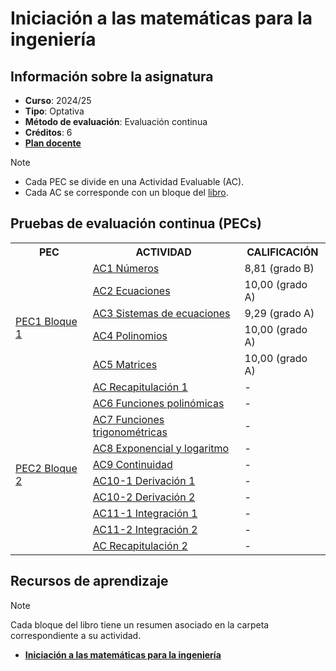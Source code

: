 # Iniciación a las matemáticas para la ingeniería

## Información sobre la asignatura

- **Curso**: 2024/25
- **Tipo**: Optativa
- **Método de evaluación**: Evaluación continua
- **Créditos**: 6
- [**Plan docente**](https://cv.uoc.edu/tren/trenacc/web/GAT_EXP.PLANDOCENTE?any_academico=20241&cod_asignatura=75.614&idioma=CAS&pagina=PD_PREV_PORTAL)

>[!NOTE]
>- Cada PEC se divide en una Actividad Evaluable (AC). 
>- Cada AC se corresponde con un bloque del [libro](https://campus.uoc.edu/autors/MostraPDFMaterialAction.do?id=273914&hash=44d365d71c2f61ac6cb2d049701a0fb93de2211c41e2dcbaed7291589a05a02a).

## Pruebas de evaluación continua (PECs)

<table>
	<tr>
		<th>PEC</th>
		<th>ACTIVIDAD</th>
		<th>CALIFICACIÓN</th>
	</tr>
	<tr>
		<td rowspan="6">
			<a href="https://github.com/HenestrosaDev/uoc-ingenieria-informatica/tree/main/Administraci%C3%B3n%20y%20gesti%C3%B3n%20de%20organizaciones">
				PEC1 Bloque 1
			</a>
		</td>
		<td>
			<a href="https://github.com/HenestrosaDev/uoc-ingenieria-informatica/tree/main/Administraci%C3%B3n%20y%20gesti%C3%B3n%20de%20organizaciones/CAMBIAR POR ">
				AC1 Números
			</a>
		</td>
		<td>
			8,81 (grado B)
		</td>
	</tr>
	<tr>
		<td>
			<a href="https://github.com/HenestrosaDev/uoc-ingenieria-informatica/tree/main/Administraci%C3%B3n%20y%20gesti%C3%B3n%20de%20organizaciones/CAMBIAR POR ">
				AC2 Ecuaciones
			</a>
		</td>
		<td>
			10,00 (grado A)
		</td>
	</tr>
	<tr>
		<td>
			<a href="https://github.com/HenestrosaDev/uoc-ingenieria-informatica/tree/main/Administraci%C3%B3n%20y%20gesti%C3%B3n%20de%20organizaciones/CAMBIAR POR ">
				AC3 Sistemas de ecuaciones
			</a>
		</td>
		<td>
			9,29 (grado A)
		</td>
	</tr>
	<tr>
		<td>
			<a href="https://github.com/HenestrosaDev/uoc-ingenieria-informatica/tree/main/Administraci%C3%B3n%20y%20gesti%C3%B3n%20de%20organizaciones/CAMBIAR POR ">
				AC4 Polinomios
			</a>
		</td>
		<td>
			10,00 (grado A)
		</td>
	</tr>
	<tr>
		<td>
			<a href="https://github.com/HenestrosaDev/uoc-ingenieria-informatica/tree/main/Administraci%C3%B3n%20y%20gesti%C3%B3n%20de%20organizaciones/CAMBIAR POR ">
				AC5 Matrices
			</a>
		</td>
		<td>
			10,00 (grado A)
		</td>
	</tr>
	<tr>
		<td>
			<a href="https://github.com/HenestrosaDev/uoc-ingenieria-informatica/tree/main/Administraci%C3%B3n%20y%20gesti%C3%B3n%20de%20organizaciones/CAMBIAR POR ">
				AC Recapitulación 1
			</a>
		</td>
		<td>
			-
		</td>
	</tr>
	<tr>
		<td rowspan="9">
			<a href="https://github.com/HenestrosaDev/uoc-ingenieria-informatica/tree/main/Administraci%C3%B3n%20y%20gesti%C3%B3n%20de%20organizaciones">
				PEC2 Bloque 2
			</a>
		</td>
		<td>
			<a href="https://github.com/HenestrosaDev/uoc-ingenieria-informatica/tree/main/Administraci%C3%B3n%20y%20gesti%C3%B3n%20de%20organizaciones/CAMBIAR POR ">
				AC6 Funciones polinómicas
			</a>
		</td>
		<td>
			-
		</td>
	</tr>
	<tr>
		<td>
			<a href="https://github.com/HenestrosaDev/uoc-ingenieria-informatica/tree/main/Administraci%C3%B3n%20y%20gesti%C3%B3n%20de%20organizaciones/CAMBIAR POR ">
				AC7 Funciones trigonométricas
			</a>
		</td>
		<td>
			-
		</td>
	</tr>
	<tr>
		<td>
			<a href="https://github.com/HenestrosaDev/uoc-ingenieria-informatica/tree/main/Administraci%C3%B3n%20y%20gesti%C3%B3n%20de%20organizaciones/CAMBIAR POR ">
				AC8 Exponencial y logaritmo
			</a>
		</td>
		<td>
			-
		</td>
	</tr>
	<tr>
		<td>
			<a href="https://github.com/HenestrosaDev/uoc-ingenieria-informatica/tree/main/Administraci%C3%B3n%20y%20gesti%C3%B3n%20de%20organizaciones/CAMBIAR POR ">
				AC9 Continuidad
			</a>
		</td>
		<td>
			-
		</td>
	</tr>
	<tr>
		<td>
			<a href="https://github.com/HenestrosaDev/uoc-ingenieria-informatica/tree/main/Administraci%C3%B3n%20y%20gesti%C3%B3n%20de%20organizaciones/CAMBIAR POR ">
				AC10-1 Derivación 1
			</a>
		</td>
		<td>
			-
		</td>
	</tr>
	<tr>
		<td>
			<a href="https://github.com/HenestrosaDev/uoc-ingenieria-informatica/tree/main/Administraci%C3%B3n%20y%20gesti%C3%B3n%20de%20organizaciones/CAMBIAR POR ">
				AC10-2 Derivación 2
			</a>
		</td>
		<td>
			-
		</td>
	</tr>
	<tr>
		<td>
			<a href="https://github.com/HenestrosaDev/uoc-ingenieria-informatica/tree/main/Administraci%C3%B3n%20y%20gesti%C3%B3n%20de%20organizaciones/CAMBIAR POR ">
				AC11-1 Integración 1
			</a>
		</td>
		<td>
			-
		</td>
	</tr>
	<tr>
		<td>
			<a href="https://github.com/HenestrosaDev/uoc-ingenieria-informatica/tree/main/Administraci%C3%B3n%20y%20gesti%C3%B3n%20de%20organizaciones/CAMBIAR POR ">
				AC11-2 Integración 2
			</a>
		</td>
		<td>
			-
		</td>
	</tr>
	<tr>
		<td>
			<a href="https://github.com/HenestrosaDev/uoc-ingenieria-informatica/tree/main/Administraci%C3%B3n%20y%20gesti%C3%B3n%20de%20organizaciones/CAMBIAR POR ">
				AC Recapitulación 2
			</a>
		</td>
		<td>
			-
		</td>
	</tr>
</table>

## Recursos de aprendizaje

>[!NOTE]
>Cada bloque del libro tiene un resumen asociado en la carpeta correspondiente a su actividad.

- [**Iniciación a las matemáticas para la ingeniería**](https://campus.uoc.edu/autors/MostraPDFMaterialAction.do?id=273914&hash=44d365d71c2f61ac6cb2d049701a0fb93de2211c41e2dcbaed7291589a05a02a)